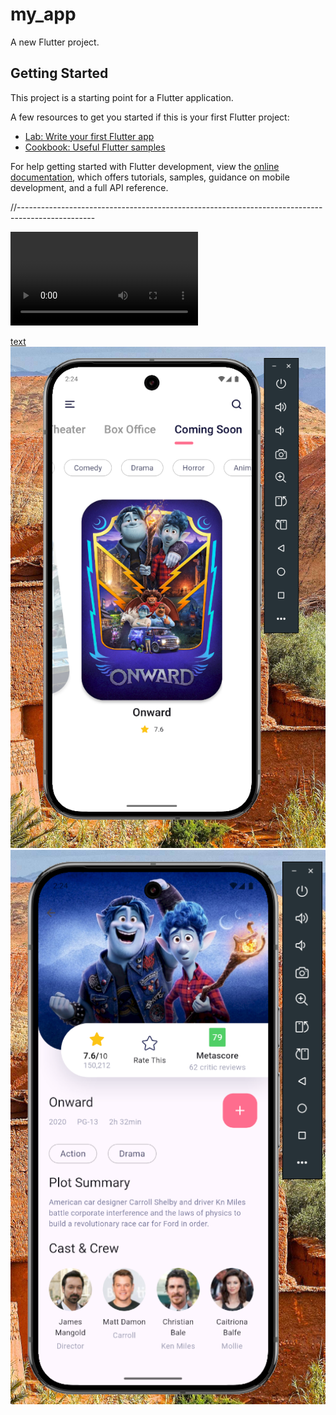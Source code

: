 # my_app

A new Flutter project.

## Getting Started

This project is a starting point for a Flutter application.

A few resources to get you started if this is your first Flutter project:

- [Lab: Write your first Flutter app](https://docs.flutter.dev/get-started/codelab)
- [Cookbook: Useful Flutter samples](https://docs.flutter.dev/cookbook)

For help getting started with Flutter development, view the
[online documentation](https://docs.flutter.dev/), which offers tutorials,
samples, guidance on mobile development, and a full API reference.

//-------------------------------------------------------------------------------------------------

<video controls src="assets/Screen Recording 2025-02-04 141935.mp4" title="Title"></video>

[text](README.md) ![text](<assets/Screenshot 2025-02-04 142406.png>) ![text](<assets/Screenshot 2025-02-04 142412.png>)